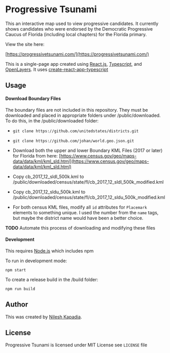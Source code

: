# Progressive Tsunami #

This an interactive map used to view progressive candidates.  It currently shows candidates who were endorsed by the Democratic Progressive Caucus of Florida (including local chapters) for the Florida primary.


View the site here:

[https://progressivetsunami.com/](https://progressivetsunami.com/)

This is a single-page app created using [React.js](https://reactjs.org/), [Typescript](https://www.typescriptlang.org/), and [OpenLayers](https://openlayers.org/).  It uses [create-react-app-typescript](https://github.com/wmonk/create-react-app-typescript)

## Usage ##

#### Download Boundary Files ####

The boundary files are not included in this repository.  They must be downloaded and placed in appropriate folders under /public/downloaded.  To do this, in the /public/downloaded folder:

* `git clone https://github.com/unitedstates/districts.git`

* `git clone https://github.com/johan/world.geo.json.git`

* Download both the upper and lower Boundary KML Files (2017 or later) for Florida from here: [https://www.census.gov/geo/maps-data/data/kml/kml_sld.html](https://www.census.gov/geo/maps-data/data/kml/kml_sld.html)

* Copy cb_2017_12_sldl_500k.kml to /public/downloaded/census/state/fl/cb_2017_12_sldl_500k_modified.kml
* Copy cb_2017_12_sldu_500k.kml to /public/downloaded/census/state/fl/cb_2017_12_sldu_500k_modified.kml

* For both census KML files, modify all `id` attributes for `Placemark` elements to something unique.  I used the number from the `name` tags, but maybe the district name would have been a better choice.

**TODO** Automate this process of downloading and modifying these files 

#### Development ####

This requires [Node.js](https://nodejs.org/) which includes npm

To run in development mode:

`npm start`

To create a release build in the /build folder:

`npm run build`

## Author ##

This was created by [Nilesh Kapadia](https://nileshk.com).

## License ##

Progressive Tsunami is licensed under MIT License see `LICENSE` file

